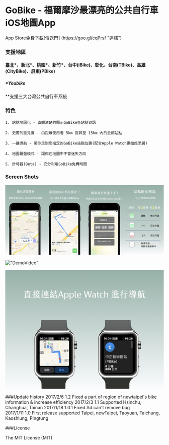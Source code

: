 # GoBike - 福爾摩沙最漂亮的公共自行車iOS地圖App

App Store免費下載[傳送門] (https://goo.gl/cqPrsf 
"連結")

### 支援地區 
#### 臺北\*、新北\*、桃園\*、新竹\*、台中(iBike)、彰化、台南(TBike)、高雄(CityBike)、屏東(PBike)
##### \*Youbike
**支援三大台灣公共自行車系統

### 特色
	1. 站點地圖化 - 直觀清楚的顯示GoBike各站點資訊
	
	2. 更廣的能見度 - 由距離使用者 5km 提昇至 15km 內的全部站點
	
	3. 一鍵導航 - 帶你走到您指定的GoBike站點位置(配合Apple Watch更如虎添翼)
	
	4. 地圖羅盤模式 - 讓你在地圖中不會迷失方向
	
	5. 計時器(Beta) - 充分利用GoBike免費時間

### Screen Shots
!["ScreenShots"](https://github.com/TerryCK/GoBike/blob/master/Screen/GoBikeDemo.png)

!["DemoVideo"](https://github.com/TerryCK/GoBike/blob/master/Screen/DemoGif.gif)

!["ScreenShots"](https://github.com/TerryCK/GoBike/blob/master/Screen/applewatch.png)


###Update history
	2017/2/6  1.2    Fixed a part of region of newtaipei's bike information & increase efficiency
	2017/2/3  1.1    Supported Hsinchu, Changhua, Tainan
	2017/1/18 1.0.1  Fixed Ad can't remove bug 	
	2017/1/11 1.0    First release supported Taipei, newTaipei, Taoyuan, Taichung, Kaoshiung, Pingtung 
	  

###License

The MIT License (MIT)